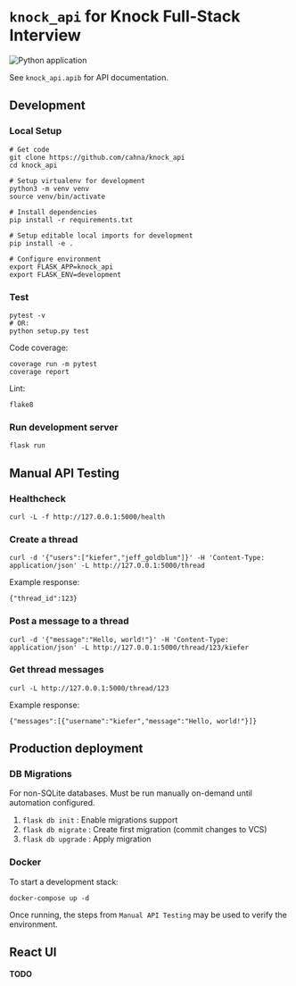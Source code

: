 # `knock_api` for Knock Full-Stack Interview

![Python application](https://github.com/cahna/knock_api/workflows/Python%20application/badge.svg)

See `knock_api.apib` for API documentation.

## Development

### Local Setup

```
# Get code
git clone https://github.com/cahna/knock_api
cd knock_api

# Setup virtualenv for development
python3 -m venv venv
source venv/bin/activate

# Install dependencies
pip install -r requirements.txt

# Setup editable local imports for development
pip install -e .

# Configure environment
export FLASK_APP=knock_api
export FLASK_ENV=development
```

### Test

```
pytest -v
# OR:
python setup.py test
```

Code coverage:

```
coverage run -m pytest
coverage report
```

Lint:

```
flake8
```

### Run development server

```
flask run
```

## Manual API Testing

### Healthcheck

```
curl -L -f http://127.0.0.1:5000/health
```

### Create a thread

```
curl -d '{"users":["kiefer","jeff_goldblum"]}' -H 'Content-Type: application/json' -L http://127.0.0.1:5000/thread
```

Example response:

```
{"thread_id":123}
```

### Post a message to a thread

```
curl -d '{"message":"Hello, world!"}' -H 'Content-Type: application/json' -L http://127.0.0.1:5000/thread/123/kiefer
```

### Get thread messages

```
curl -L http://127.0.0.1:5000/thread/123
```

Example response:

```
{"messages":[{"username":"kiefer","message":"Hello, world!"}]}
```

## Production deployment

### DB Migrations

For non-SQLite databases. Must be run manually on-demand until automation configured.

1. `flask db init`    : Enable migrations support
2. `flask db migrate` : Create first migration (commit changes to VCS)
3. `flask db upgrade` : Apply migration

### Docker

To start a development stack:

```
docker-compose up -d
```

Once running, the steps from `Manual API Testing` may be used to verify the environment.

## React UI
**TODO**

